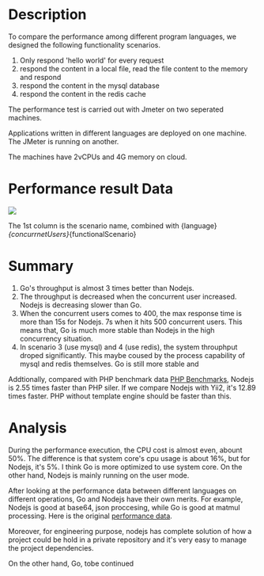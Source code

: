 # Description

To compare the performance among different program languages, we designed the following functionality scenarios.

1. Only respond 'hello world' for every request
2. respond the content in a local file, read the file content to the memory and respond
3. respond the content in the mysql database
4. respond the content in the redis cache

The performance test is carried out with Jmeter on two seperated machines.

Applications written in different languages are deployed on one machine. The JMeter is running on another.

The machines have 2vCPUs and 4G memory on cloud.

# Performance result Data

![](http://otn252ndm.bkt.clouddn.com/17-9-18/68105195.jpg)

The 1st column is the scenario name, combined with {language}_{concurrnetUsers}_{functionalScenario}

# Summary

1. Go's throughput is almost 3 times better than Nodejs.
2. The throughput is decreased when the concurrent user increased. Nodejs is decreasing slower than Go.
3. When the concurrent users comes to 400, the max response time is more than 15s for Nodejs. 7s when it hits 500 concurrent users. This means that, Go is much more stable than Nodejs in the high concurrency situation.
4. In scenario 3 (use mysql) and 4 (use redis), the system throuphput droped significantly. This maybe coused by the process capability of mysql and redis themselves. Go is still more stable and 

Addtionally, compared with PHP benchmark data [PHP Benchmarks](https://github.com/kenjis/php-framework-benchmark), Nodejs is 2.55 times faster than PHP siler. If we compare Nodejs with Yii2, it's 12.89 times faster. PHP without template engine should be faster than this.

# Analysis

During the performance execution, the CPU cost is almost even, abount 50%. The difference is that system core's cpu usage is about 16%, but for Nodejs, it's 5%. I think Go is more optimized to use system core. On the other hand, Nodejs is mainly running on the user mode. 

After looking at the performance data between different languages on different operations, Go and Nodejs have their own merits. For example, Nodejs is good at base64, json proccesing, while Go is good at matmul processing. Here is the original [performance data](https://github.com/kostya/benchmarks).

Moreover, for engineering purpose, nodejs has complete solution of how a project could be hold in a private repository and it's very easy to manage the project dependencies. 

On the other hand, Go, tobe continued